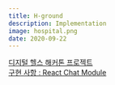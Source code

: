 ```yaml
---
title: H-ground
description: Implementation
image: hospital.png
date: 2020-09-22
---
```


<a href="https://github.com/h-ground">디지털 헬스 해커톤 프로젝트
<br>구현 사항 : React Chat Module
